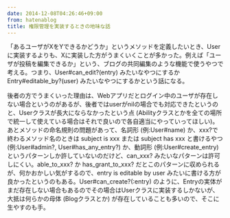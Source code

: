 ```yaml
---
date: 2014-12-08T04:26:46+09:00
from: hatenablog
title: 権限管理を実装するときの地味な話
---
```

「あるユーザがXをYできるかどうか」というメソッドを定義したいとき、Userに実装するよりも、Xに実装した方がうまくいくことが多かった。例えば「ユーザが投稿を編集できるか」という、ブログの共同編集のような機能で使うやつで考える。つまり、User#can\_edit?(entry) みたいなやつにするか Entry#editable\_by?(user) みたいなやつにするかという話になる。

後者の方でうまくいった理由は、Webアプリだとログイン中のユーザが存在しない場合というのがあるが、後者ではuserがnilの場合でも対応できたというのと、Userクラスが長大にならなかったという点 (Abilityクラスとかを全ての場所で統一して使えている場合はそれで良いので各自適当にやっていってほしい)。あとメソッドの命名規則の問題があって、名詞形 (例:User#name) か、xxx?で終わるメソッド名のときは subject is xxx または subject has xxx と書けるやつ (例:User#admin?, User#has\_any\_entry?) か、動詞形 (例:User#create\_entry) というパターンしか許していないのだけど、can\_xxx? みたいなパターンは許可しにくい。able\_to\_xxx? か has\_grant\_to\_xxx? だとこのパターンに収められるが、何かおかしい気がするので、entry is editable by user みたいに書ける方が良かったというのもある。User#can\_create?(:entry) のように、Entryの実体がまだ存在しない場合もあるのでその場合はUserクラスに実装するしかないが、大抵は何らかの母体 (Blogクラスとか) が存在していることも多いので、そこに生やすのも手。

